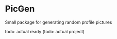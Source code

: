 # PicGen
Small package for generating random profile pictures

todo: actual ready (todo: actual project)